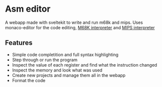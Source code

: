 # Asm editor 

A webapp made with sveltekit to write and run m68k and mips.
Uses monaco-editor for the code editing, [M68K interpreter](https://github.com/Nazgot/M68K-JS-Interpreter) and 
[MIPS interpreter](https://github.com/dannyqiu/mips-interpreter)

## Features 
* Simple code completition and full syntax highlighting
* Step through or run the program 
* Inspect the value of each register and find what the instruction changed 
* Inspect the memory and look what was used
* Create new projects and manage them all in the webapp 
* Format the code
